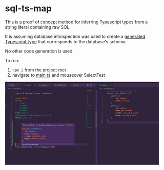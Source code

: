 # sql-ts-map

This is a proof of concept method for inferring Typescript types from a string literal containing raw SQL.

It is assuming database introspection was used to create a [generated Typescript type](./src/tables.ts) that corresponds to the database's schema.

No other code generation is used.

To run:
1. `npm i` from the project root
1. navigate to [main.ts](./src/main.ts) and mouseover SelectTest

![Types](./parse_poc.png)